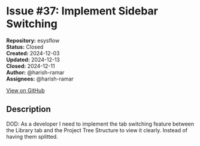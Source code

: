 # Issue #37: Implement Sidebar Switching

**Repository:** esysflow  
**Status:** Closed  
**Created:** 2024-12-03  
**Updated:** 2024-12-13  
**Closed:** 2024-12-11  
**Author:** @harish-ramar  
**Assignees:** @harish-ramar  

[View on GitHub](https://github.com/Simtestlab/esysflow/issues/37)

## Description

DOD: As a developer I need to implement the tab switching feature between the Library tab and the Project Tree Structure to view it clearly. Instead of having them splitted.